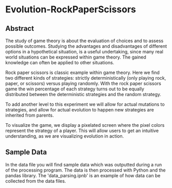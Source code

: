 # Evolution-RockPaperScissors
## Abstract

The study of game theory is about the evaluation of choices and to assess possible outcomes. Studying the advantages and disadvantages of different options in a hypothetical situation, is a useful undertaking, since many real world situations can be expressed within game theory. The gained knowledge can often be applied to other situations. 

Rock paper scissors is classic example within game theory. Here we find two different kinds of strategies: strictly deterministically (only playing rock, paper, or scissors) versus playing randomly. With the rock paper scissors game the win percentage of each strategy turns out to be equally distributed between the deterministic strategies and the random strategy. 

To add another level to this experiment we will allow for actual mutations to strategies, and allow for actual evolution to happen new strategies are inherited from parents. 

To visualize the game, we display a pixelated screen where the pixel colors represent the strategy of a player. This will allow users to get an intuitive understanding, as we are visualizing evolution in action. 

## Sample Data

In the data file you will find sample data which was outputted during a run of the processing program. The data is then processed with Python and the pandas library. The 'data_parsing.ipnb' is an example of how data can be collected from the data files.
